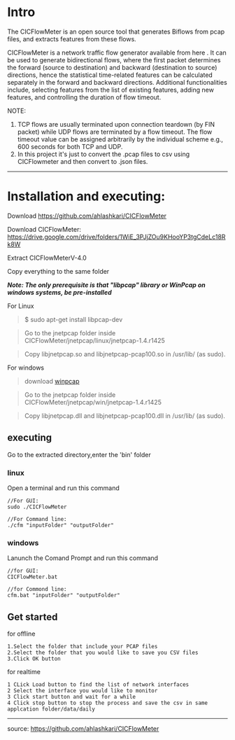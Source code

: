 # Intro
The CICFlowMeter is an open source tool that generates Biflows from pcap files, and extracts features from these flows.

CICFlowMeter is a network traffic flow generator available from here . It can be used to generate bidirectional flows, where the first packet determines the forward (source to destination) and backward (destination to source) directions, hence the statistical time-related features can be calculated separately in the forward and backward directions. Additional functionalities include, selecting features from the list of existing features, adding new features, and controlling the duration of flow timeout.

NOTE: 
1. TCP flows are usually terminated upon connection teardown (by FIN packet) while UDP flows are terminated by a flow timeout. The flow timeout value can be assigned arbitrarily by the individual scheme e.g., 600 seconds for both TCP and UDP.
2. In this project it's just to convert the .pcap files to csv using CICFlowmeter and then convert to .json files.

----------------------------------------

# Installation and executing:

Download https://github.com/ahlashkari/CICFlowMeter

Download CICFlowMeter: https://drive.google.com/drive/folders/1WiE_3PJjZOu9KHooYP3tgCdeLc18Rk8W

Extract CICFlowMeterV-4.0

Copy everything to the same folder

___Note: The only prerequisite is that "libpcap" library or WinPcap on windows systems, be pre-installed___


For Linux

> $ sudo apt-get install libpcap-dev

> Go to the jnetpcap folder inside CICFlowMeter/jnetpcap/linux/jnetpcap-1.4.r1425

> Copy libjnetpcap.so and libjnetpcap-pcap100.so in /usr/lib/ (as sudo).

For windows
> download [winpcap](<https://www.winpcap.org/install/default.htm>)

> Go to the jnetpcap folder inside CICFlowMeter/jnetpcap/win/jnetpcap-1.4.r1425

> Copy libjnetpcap.dll and libjnetpcap-pcap100.dll in /usr/lib/ (as sudo).

## executing
Go to the extracted directory,enter the 'bin' folder

### linux
Open a terminal and run this command
```
//For GUI:
sudo ./CICFlowMeter

//For Command line:
./cfm "inputFolder" "outputFolder"
```
### windows
Lanunch the Comand Prompt and run this command
```
//for GUI:
CICFlowMeter.bat

//for Commond line:
cfm.bat "inputFolder" "outputFolder"
```

## Get started
for offline
```
1.Select the folder that include your PCAP files
2.Select the folder that you would like to save you CSV files
3.Click OK button
```

for realtime
```
1 CLick Load button to find the list of network interfaces
2 Select the interface you would like to monitor
3 Click start button and wait for a while
4 Click stop button to stop the process and save the csv in same applcation folder/data/daily
```

--------------------------------------------------------------

source: https://github.com/ahlashkari/CICFlowMeter
